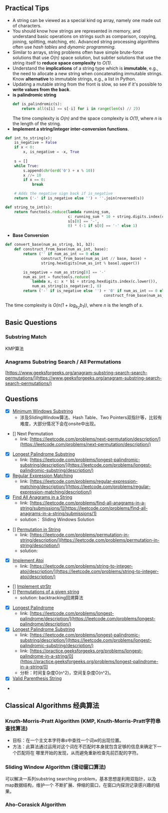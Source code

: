 ## Practical Tips
- A string can be viewed as a special kind og array, namely one made out of characters.
- You should know how strings are represented in memory, and understand basic operations on strings such as comparison, copying, joining, splitting, matching, etc. Advanced string processing algorithms often use *hash tables* and *dynamic programming*.
- Similar to arrays, string problems often have simple brute-force solutions that use *O(n)* space solution,
but subtler solutions that use the string itself to **reduce space complexity** to *O(1)*.
- Understand the **implications** of a string type which is **immutable**, e.g., the need to allocate a new string
when concatenating immutable strings. Know **alternative** to immutable strings, e.g., a list in Python.
- Updating a mutable string from the front is slow, so see if it's possible to **write values from the back**.
- **is palindromic string**
    ```python
    def is_palindromic(s):
        return all(s[i] == s[-i] for i in range(len(s) // 2))
    ```
    The time complexity is *O(n)* and the space complexity is *O(1)*, where *n* is the length of the string.
- **Implement a string/integer inter-conversion functions**.
```python
def int_to_string(x):
    is_negative = False
    if x < 0:
        x, is_negative = -x, True
    
    s = []
    while True:
        s.append(chr(ord('0') + x % 10))
        x //= 10
        if x == 0:
            break

    # Adds the negative sign back if is_negative
    return ('-' if is_negative else '') + ''.join(revereed(s))

def string_to_int(s):
    return functools.reduce(lambda running_sum,
                            c: running_sum * 10 + string.digits.index(c),
                            s[s[0] == '-',
                            0) * (-1 if s[0] == '-' else 1)
```
- **Base Conversion**
```python
def convert_base(num_as_string, b1, b2):
    def construct_from_base(num_as_int, base):
        return ('' if num_as_int == 0 else
                construct_from_base(num_as_int // base, base) +
                string.hexdigits[num_as_int % base].upper())

        is_negative = num_as_string[0] == '-'
        num_as_int = functools.reduce(
            lambda x, c: x * b1 + string.hexdigits.index(c.lower()),
            num_as_string[is_negative:], 0)
        return ('-' if is_negative else '') + '0' if num_as_int == 0 else
                                            construct_from_base(num_as_int, b2))
```
The time complexity is *O(n(1 + log<sub>b<sub>2</sub></sub>b<sub>1</sub>))*, where *n* is the length of *s*.

## Basic Questions

### Substring Match

KMP算法

### Anagrams Substring Search / All Permutations

[https://www.geeksforgeeks.org/anagram-substring-search-search-permutations/](https://www.geeksforgeeks.org/anagram-substring-search-search-permutations/)




## Questions
- [x] [Minimum Windows Substring](MinimumWindowSubstring.py)
    - 涉及SlidingWindow算法、Hash Table、Two Pointers双指针等，比较有难度，大部分情况下会在onsite中出现。
    
- [] Next Permutation
    - link: [https://leetcode.com/problems/next-permutation/description/](https://leetcode.com/problems/next-permutation/description/)
- [x] [Longest Palindrome Substring](LongestPalindromeSubstring.py)
    - link: [https://leetcode.com/problems/longest-palindromic-substring/description/](https://leetcode.com/problems/longest-palindromic-substring/description/)
- [x] [Regular Expression Matching](RegularExpressionMatching.py)
    - link: [https://leetcode.com/problems/regular-expression-matching/description/](https://leetcode.com/problems/regular-expression-matching/description/)
- [x] [Find All Anagrams in a String](FindAllAnagramsInAString.py)
    - link: [https://leetcode.com/problems/find-all-anagrams-in-a-string/submissions/1](https://leetcode.com/problems/find-all-anagrams-in-a-string/submissions/1)
    - solution： Sliding Windows Solution
- [] [Permutation in String](PermutationInString.py)
    - link: [https://leetcode.com/problems/permutation-in-string/description/](https://leetcode.com/problems/permutation-in-string/description/)
    - solution: 
- [x] [Implement Atoi](ImplementAtoI.py)
    - link: [https://leetcode.com/problems/string-to-integer-atoi/description/](https://leetcode.com/problems/string-to-integer-atoi/description/)
- [] [Implement strStr]()
- [] [Permutations of a given string](PermutationsOfAGivenString.py)
    - solution: backtracking回溯算法
- [x] [Longest Palindrome](LongestPalindrome.py)
    - link: [https://leetcode.com/problems/longest-palindrome/description/](https://leetcode.com/problems/longest-palindrome/description/)
- [x] [Longest Palindrome Substring](LongestPalindromeSubstring.py)
    - link: [https://leetcode.com/problems/longest-palindromic-substring/description/](https://leetcode.com/problems/longest-palindromic-substring/description/)
    - link: [https://practice.geeksforgeeks.org/problems/longest-palindrome-in-a-string/0](https://practice.geeksforgeeks.org/problems/longest-palindrome-in-a-string/0)
    - 分析：时间复杂度O(n^2)，空间复杂度O(n^2)。
- [x] [Valid Parenthesis String](ValidParthesisString.cpp)
-
## Classical Algorithms 经典算法

### Knuth-Morris-Pratt Algorithm (KMP, Knuth-Morris-Pratt字符串查找算法)
- 目标：在一个主文本字符串*s*中查找一个词*w*的出现位置。
- 方法：此算法通过运用对这个词在不匹配时本身就包含足够的信息来确定下一个匹配将在
       哪里开始的发现，从而避免重新检查先前匹配的字符。

### Sliding Window Algorithm (滑动窗口算法)

可以解决一系列substring searching problem，基本思想是利用双指针，以及map数据结构，维护一个
不断扩展、伸缩的窗口，在窗口内探测记录感兴趣的结果。


### Aho-Corasick Algorithm
